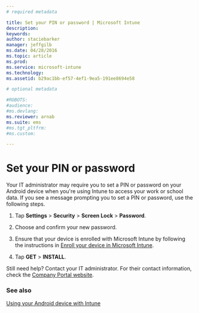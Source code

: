 ```yaml
---
# required metadata

title: Set your PIN or password | Microsoft Intune
description:
keywords:
author: staciebarker
manager: jeffgilb
ms.date: 04/28/2016
ms.topic: article
ms.prod:
ms.service: microsoft-intune
ms.technology:
ms.assetid: b29ac1bb-ef57-4ef1-9ea5-191ee8694e58

# optional metadata

#ROBOTS:
#audience:
#ms.devlang:
ms.reviewer: arnab
ms.suite: ems
#ms.tgt_pltfrm:
#ms.custom:

---
```



# Set your PIN or password

Your IT administrator may require you to set a PIN or password on your Android device when you're using Intune to access your work or school data. If you see a message prompting you to set a PIN or password, use the following steps.

1.  Tap  **Settings** &gt; **Security** &gt; **Screen Lock** &gt; **Password**.

2.  Choose and confirm your new password.

3.  Ensure that your device is enrolled with Microsoft Intune by following the instructions in [Enroll your device in Microsoft Intune](enroll-your-device-in-Intune-android.md).

4.  Tap **GET** &gt; **INSTALL**.

Still need help? Contact your IT administrator. For their contact information, check the [Company Portal website](http://portal.manage.microsoft.com).

### See also
[Using your Android device with Intune](using-your-android-device-with-intune.md)